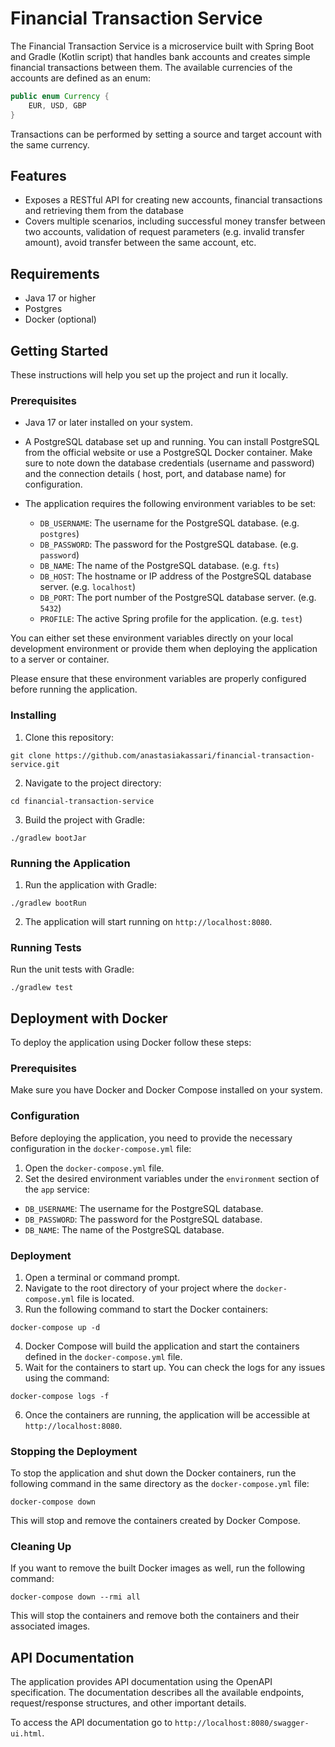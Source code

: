 # Financial Transaction Service

The Financial Transaction Service is a microservice built with Spring Boot and Gradle (Kotlin script) that handles bank
accounts and creates simple financial transactions between them. The available currencies of the accounts are defined as
an enum:

```java
public enum Currency {
    EUR, USD, GBP
}
```

Transactions can be performed by setting a source and target account with the same currency.

## Features

- Exposes a RESTful API for creating new accounts, financial transactions and retrieving them from the database
- Covers multiple scenarios, including successful money transfer between two accounts, validation of request
  parameters
  (e.g. invalid transfer amount), avoid transfer between the same account, etc.

## Requirements

- Java 17 or higher
- Postgres
- Docker (optional)

## Getting Started

These instructions will help you set up the project and run it locally.

### Prerequisites

- Java 17 or later installed on your system.
- A PostgreSQL database set up and running. You can install PostgreSQL from the official website or use a PostgreSQL
  Docker container. Make sure to note down the database credentials (username and password) and the connection details (
  host, port, and database name) for configuration.

- The application requires the following environment variables to be set:
    - `DB_USERNAME`: The username for the PostgreSQL database. (e.g. `postgres`)
    - `DB_PASSWORD`: The password for the PostgreSQL database. (e.g. `password`)
    - `DB_NAME`: The name of the PostgreSQL database. (e.g. `fts`)
    - `DB_HOST`: The hostname or IP address of the PostgreSQL database server. (e.g. `localhost`)
    - `DB_PORT`: The port number of the PostgreSQL database server. (e.g. `5432`)
    - `PROFILE`: The active Spring profile for the application. (e.g. `test`)

You can either set these environment variables directly on your local development environment or provide them when
deploying the application to a server or container.

Please ensure that these environment variables are properly configured before running the application.

### Installing

1. Clone this repository:

```shell
git clone https://github.com/anastasiakassari/financial-transaction-service.git
```

2. Navigate to the project directory:

```shell
cd financial-transaction-service
```

3. Build the project with Gradle:

```shell
./gradlew bootJar
```

### Running the Application

1. Run the application with Gradle:

```shell
./gradlew bootRun
```

2. The application will start running on `http://localhost:8080`.

### Running Tests

Run the unit tests with Gradle:

```shell
./gradlew test
```

## Deployment with Docker

To deploy the application using Docker follow these steps:

### Prerequisites

Make sure you have Docker and Docker Compose installed on your system.

### Configuration

Before deploying the application, you need to provide the necessary configuration in the `docker-compose.yml` file:

1. Open the `docker-compose.yml` file.
2. Set the desired environment variables under the `environment` section of the `app` service:

- `DB_USERNAME`: The username for the PostgreSQL database.
- `DB_PASSWORD`: The password for the PostgreSQL database.
- `DB_NAME`: The name of the PostgreSQL database.

### Deployment

1. Open a terminal or command prompt.
2. Navigate to the root directory of your project where the `docker-compose.yml` file is located.
3. Run the following command to start the Docker containers:

```shell
docker-compose up -d
```

4. Docker Compose will build the application and start the containers defined in the `docker-compose.yml` file.
5. Wait for the containers to start up. You can check the logs for any issues using the command:

```shell
docker-compose logs -f
```

6. Once the containers are running, the application will be accessible at `http://localhost:8080`.

### Stopping the Deployment

To stop the application and shut down the Docker containers, run the following command in the same directory as
the `docker-compose.yml` file:

```shell
docker-compose down
```

This will stop and remove the containers created by Docker Compose.

### Cleaning Up

If you want to remove the built Docker images as well, run the following command:

```shell
docker-compose down --rmi all
```

This will stop the containers and remove both the containers and their associated images.

## API Documentation

The application provides API documentation using the OpenAPI specification. The documentation describes all the
available endpoints, request/response structures, and other important details.

To access the API documentation go to `http://localhost:8080/swagger-ui.html`.


